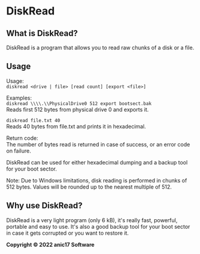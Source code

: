 # DiskRead

## What is DiskRead?

DiskRead is a program that allows you to read raw chunks of a disk or a file.

## Usage 

Usage:  
`diskread <drive | file> [read count] [export <file>]`

Examples:  
`diskread \\\\.\\PhysicalDrive0 512 export bootsect.bak`  
Reads first 512 bytes from physical drive 0 and exports it.

`diskread file.txt 40`  
Reads 40 bytes from file.txt and prints it in hexadecimal.

Return code:  
The number of bytes read is returned in case of success, or an error code on failure.

DiskRead can be used for either hexadecimal dumping and a backup tool for your boot sector.

Note: Due to Windows limitations, disk reading is performed in chunks of 512 bytes.
Values will be rounded up to the nearest multiple of 512.


## Why use DiskRead?

DiskRead is a very light program (only 6 kB), it's really fast, powerful, portable and easy to use.
It's also a good backup tool for your boot sector in case it gets corrupted or you want to restore it.



**Copyright &copy; 2022 anic17 Software**

<img src="https://hits.seeyoufarm.com/api/count/incr/badge.svg?url=https%3A%2F%2Fgithub.com%2Fanic17%2FDiskRead&count_bg=%23FFFFFF&title_bg=%23FFFFFF&icon=&icon_color=%23FFFFFF&title=hits&edge_flat=false" height=0 width=0>
